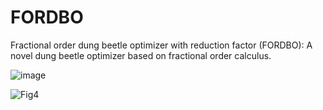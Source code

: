 # FORDBO
Fractional order dung beetle optimizer with reduction factor (FORDBO): A novel dung beetle optimizer based on fractional order calculus.

![image](https://github.com/user-attachments/assets/8608ab1c-996e-47e9-b2f9-3fe631e5d8c4)

![Fig4](https://github.com/user-attachments/assets/6cc08030-c4e6-43e6-99ce-01faef1fdada)
